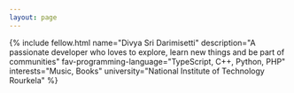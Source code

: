```yaml
---
layout: page
---
```


{% include fellow.html
name="Divya Sri Darimisetti"
description="A passionate developer who loves to explore, learn new things and be part of communities"
fav-programming-language="TypeScript, C++, Python, PHP"
interests="Music, Books"
university="National Institute of Technology Rourkela"
%}
